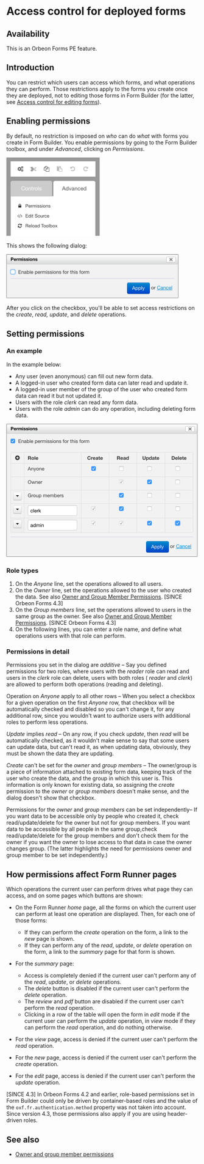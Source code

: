 # Access control for deployed forms



## Availability

This is an Orbeon Forms PE feature.

## Introduction

You can restrict which users can access which forms, and what operations they can perform. Those restrictions apply to the forms you create once they are deployed, not to editing those forms in Form Builder (for the latter, see [Access control for editing forms](editing-forms.md)).

## Enabling permissions

By default, no restriction is imposed on _who_ can do _what_ with forms you create in Form Builder. You enable permissions by going to the Form Builder toolbox, and under _Advanced_, clicking on _Permissions_.

<img src="../../form-builder/images/advanced-menu.png" width="245">

This shows the following dialog:

<img src="../../form-builder/images/permissions-enable.png" width="452">

After you click on the checkbox, you'll be able to set access restrictions on the _create_, _read, update_, and _delete_ operations.

## Setting permissions

### An example

In the example below:

- Any user (even anonymous) can fill out new form data.
- A logged-in user who created form data can later read and update it.
- A logged-in user member of the group of the user who created form data can read it but not updated it.
- Users with the role _clerk_ can read any form data.
- Users with the role _admin_ can do any operation, including deleting form data.

<img alt="The Permissions dialog" src="../../form-builder/images/permissions-dialog.png" width="502">

### Role types

1. On the _Anyone_ line, set the operations allowed to all users.
2. On the _Owner_ line, set the operations allowed to the user who created the data. See also [Owner and Group Member Permissions](../../form-runner/access-control/owner-group.md). [SINCE Orbeon Forms 4.3]
3. On the _Group members_ line, set the operations allowed to users in the same group as the owner. See also [Owner and Group Member Permissions](../../form-runner/access-control/owner-group.md). [SINCE Orbeon Forms 4.3]
4. On the following lines, you can enter a role name, and define what operations users with that role can perform.

### Permissions in detail

Permissions you set in the dialog are _additive_ – Say you defined permissions for two roles, where users with the _reader_ role can read and users in the _clerk_ role can delete, users with both roles ( _reader_ and _clerk_) are allowed to perform both operations (reading and deleting).

Operation on _Anyone_ apply to all other rows – When you select a checkbox for a given operation on the first _Anyone_ row, that checkbox will be automatically checked and disabled so you can't change it, for any additional row, since you wouldn't want to authorize users with additional roles to perform less operations.

_Update_ implies _read_ – On any row, if you check _update_, then _read_ will be automatically checked, as it wouldn't make sense to say that some users can update data, but can't read it, as when updating data, obviously, they must be shown the data they are updating.

_Create_ can't be set for the _owner_ and _group members_ – The owner/group is a piece of information attached to existing form data, keeping track of the user who create the data, and the group in which this user is. This information is only known for existing data, so assigning the _create_ permission to the _owner_ or _group members_ doesn't make sense, and the dialog doesn't show that checkbox.

Permissions for the _owner_ and _group members_ can be set independently– If you want data to be accessible only by people who created it, check read/update/delete for the owner but not for group members. If you want data to be accessible by all people in the same group,check read/update/delete for the group members and don't check them for the owner if you want the owner to lose access to that data in case the owner changes group. (The latter highlights the need for permissions owner and group member to be set independently.)

## How permissions affect Form Runner pages

Which operations the current user can perform drives what page they can access, and on some pages which buttons are shown:

* On the Form Runner _home_ page, all the forms on which the current user can perform at least one operation are displayed. Then, for each one of those forms:

    * If they can perform the _create_ operation on the form, a link to the _new_ page is shown.
    * If they can perform any of the _read_, _update_, or _delete_ operation on the form, a link to the _summary_ page for that form is shown.
* For the _summary_ page:
    * Access is completely denied if the current user can't perform any of the _read_, _update_, or _delete_ operations.
    * The _delete_ button is disabled if the current user can't perform the _delete_ operation.
    * The _review_ and _pdf_ button are disabled if the current user can't perform the _read_ operation.
    * Clicking in a row of the table will open the form in _edit_ mode if the current user can perform the _update_ operation, in _view_ mode if they can perform the _read_ operation, and do nothing otherwise.

* For the _view_ page, access is denied if the current user can't perform the _read_ operation.
* For the _new_ page, access is denied if the current user can't perform the _create_ operation.
* For the _edit_ page, access is denied if the current user can't perform the _update_ operation.

[SINCE 4.3] In Orbeon Forms 4.2 and earlier, role-based permissions set in Form Builder could only be driven by container-based roles and the value of the `oxf.fr.authentication.method` property was not taken into account. Since version 4.3, those permissions also apply if you are using header-driven roles.

## See also

- [Owner and group member permissions](../../form-runner/access-control/owner-group.md)
